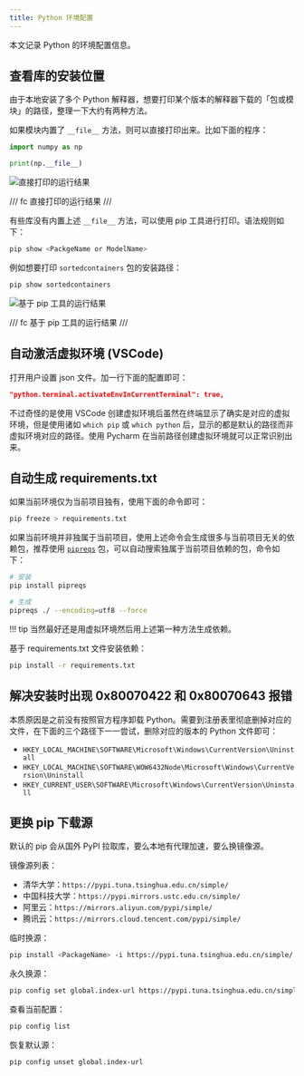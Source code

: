 ```yaml
---
title: Python 环境配置
---
```


本文记录 Python 的环境配置信息。

## 查看库的安装位置

由于本地安装了多个 Python 解释器，想要打印某个版本的解释器下载的「包或模块」的路径，整理一下大约有两种方法。

如果模块内置了 `__file__` 方法，则可以直接打印出来。比如下面的程序：

```python
import numpy as np

print(np.__file__)
```

![直接打印的运行结果](https://cdn.dwj601.cn/images/202406052305698.png)

/// fc
直接打印的运行结果
///

有些库没有内置上述 `__file__` 方法，可以使用 pip 工具进行打印。语法规则如下：

```bash
pip show <PackgeName or ModelName>
```

例如想要打印 `sortedcontainers` 包的安装路径：

```bash
pip show sortedcontainers
```

![基于 pip 工具的运行结果](https://cdn.dwj601.cn/images/202406052310960.png)

/// fc
基于 pip 工具的运行结果
///

## 自动激活虚拟环境 (VSCode)

打开用户设置 json 文件。加一行下面的配置即可：

```json
"python.terminal.activateEnvInCurrentTerminal": true,
```

不过奇怪的是使用 VSCode 创建虚拟环境后虽然在终端显示了确实是对应的虚拟环境，但是使用诸如 `which pip` 或 `which python` 后，显示的都是默认的路径而非虚拟环境对应的路径。使用 Pycharm 在当前路径创建虚拟环境就可以正常识别出来。

## 自动生成 requirements.txt

如果当前环境仅为当前项目独有，使用下面的命令即可：

```bash
pip freeze > requirements.txt
```

如果当前环境并非独属于当前项目，使用上述命令会生成很多与当前项目无关的依赖包，推荐使用 [`pipreqs`](https://github.com/bndr/pipreqs) 包，可以自动搜索独属于当前项目依赖的包，命令如下：

```bash
# 安装
pip install pipreqs

# 生成
pipreqs ./ --encoding=utf8 --force
```

!!! tip
    当然最好还是用虚拟环境然后用上述第一种方法生成依赖。

基于 requirements.txt 文件安装依赖：

```bash
pip install -r requirements.txt
```

## 解决安装时出现 0x80070422 和 0x80070643 报错

本质原因是之前没有按照官方程序卸载 Python。需要到注册表里彻底删掉对应的文件，在下面的三个路径下一一尝试，删除对应的版本的 Python 文件即可：

- `HKEY_LOCAL_MACHINE\SOFTWARE\Microsoft\Windows\CurrentVersion\Uninstall`
- `HKEY_LOCAL_MACHINE\SOFTWARE\WOW6432Node\Microsoft\Windows\CurrentVersion\Uninstall`
- `HKEY_CURRENT_USER\SOFTWARE\Microsoft\Windows\CurrentVersion\Uninstall`

## 更换 pip 下载源

默认的 pip 会从国外 PyPI 拉取库，要么本地有代理加速，要么换镜像源。

镜像源列表：

- 清华大学：`https://pypi.tuna.tsinghua.edu.cn/simple/`
- 中国科技大学：`https://pypi.mirrors.ustc.edu.cn/simple/`
- 阿里云：`https://mirrors.aliyun.com/pypi/simple/`
- 腾讯云：`https://mirrors.cloud.tencent.com/pypi/simple/`

临时换源：

```bash
pip install <PackageName> -i https://pypi.tuna.tsinghua.edu.cn/simple/
```

永久换源：

```bash
pip config set global.index-url https://pypi.tuna.tsinghua.edu.cn/simple/
```

查看当前配置：

```bash
pip config list
```

恢复默认源：

```bash
pip config unset global.index-url
```
